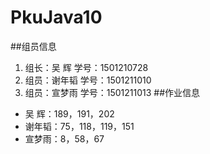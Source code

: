 # PkuJava10

##组员信息

1. 组长：吴  辉    学号：1501210728  
2. 组员：谢年韬    学号：1501211010  
3. 组员：宣梦雨    学号：1501211013
##作业信息
* 吴  辉：189，191，202
* 谢年韬：75，118，119，151
* 宣梦雨：8，58，67
